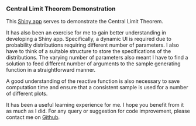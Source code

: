 ### Central Limit Theorem Demonstration

This [Shiny app](https://yxtay.shinyapps.io/rv-clt/) serves to demonstrate the Central Limit Theorem.

It has also been an exercise for me to gain better understanding in developing a Shiny app. 
Specifically, a dynamic UI is required due to probability distributions requiring different number of parameters. 
I also have to think of a suitable structure to store the specifications of the distributions. 
The varying number of parameters also meant I have to find a solution to feed different number of arguments 
to the sample generating function in a straightforward manner.

A good understanding of the reactive function is also necessary to save computation time 
and ensure that a consistent sample is used for a number of different plots.

It has been a useful learning experience for me. I hope you benefit from it as much as I did. 
For any query or suggestion for code improvement, please contact me on [Github](https://github.com/yxtay/).
